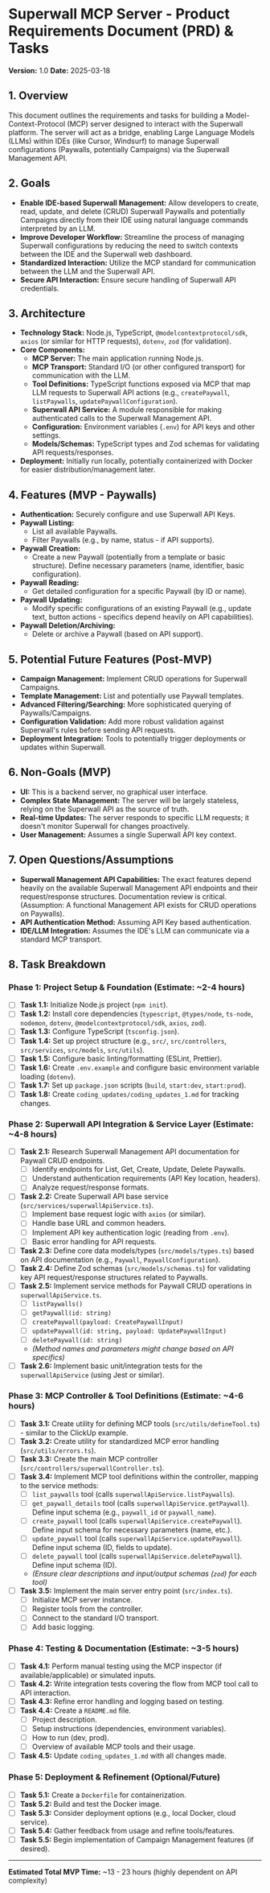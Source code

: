 # Superwall MCP Server - Product Requirements Document (PRD) & Tasks

**Version:** 1.0
**Date:** 2025-03-18

## 1. Overview

This document outlines the requirements and tasks for building a Model-Context-Protocol (MCP) server designed to interact with the Superwall platform. The server will act as a bridge, enabling Large Language Models (LLMs) within IDEs (like Cursor, Windsurf) to manage Superwall configurations (Paywalls, potentially Campaigns) via the Superwall Management API.

## 2. Goals

- **Enable IDE-based Superwall Management:** Allow developers to create, read, update, and delete (CRUD) Superwall Paywalls and potentially Campaigns directly from their IDE using natural language commands interpreted by an LLM.
- **Improve Developer Workflow:** Streamline the process of managing Superwall configurations by reducing the need to switch contexts between the IDE and the Superwall web dashboard.
- **Standardized Interaction:** Utilize the MCP standard for communication between the LLM and the Superwall API.
- **Secure API Interaction:** Ensure secure handling of Superwall API credentials.

## 3. Architecture

- **Technology Stack:** Node.js, TypeScript, `@modelcontextprotocol/sdk`, `axios` (or similar for HTTP requests), `dotenv`, `zod` (for validation).
- **Core Components:**
    - **MCP Server:** The main application running Node.js.
    - **MCP Transport:** Standard I/O (or other configured transport) for communication with the LLM.
    - **Tool Definitions:** TypeScript functions exposed via MCP that map LLM requests to Superwall API actions (e.g., `createPaywall`, `listPaywalls`, `updatePaywallConfiguration`).
    - **Superwall API Service:** A module responsible for making authenticated calls to the Superwall Management API.
    - **Configuration:** Environment variables (`.env`) for API keys and other settings.
    - **Models/Schemas:** TypeScript types and Zod schemas for validating API requests/responses.
- **Deployment:** Initially run locally, potentially containerized with Docker for easier distribution/management later.

## 4. Features (MVP - Paywalls)

- **Authentication:** Securely configure and use Superwall API Keys.
- **Paywall Listing:**
    - List all available Paywalls.
    - Filter Paywalls (e.g., by name, status - if API supports).
- **Paywall Creation:**
    - Create a new Paywall (potentially from a template or basic structure). Define necessary parameters (name, identifier, basic configuration).
- **Paywall Reading:**
    - Get detailed configuration for a specific Paywall (by ID or name).
- **Paywall Updating:**
    - Modify specific configurations of an existing Paywall (e.g., update text, button actions - specifics depend heavily on API capabilities).
- **Paywall Deletion/Archiving:**
    - Delete or archive a Paywall (based on API support).

## 5. Potential Future Features (Post-MVP)

- **Campaign Management:** Implement CRUD operations for Superwall Campaigns.
- **Template Management:** List and potentially use Paywall templates.
- **Advanced Filtering/Searching:** More sophisticated querying of Paywalls/Campaigns.
- **Configuration Validation:** Add more robust validation against Superwall's rules before sending API requests.
- **Deployment Integration:** Tools to potentially trigger deployments or updates within Superwall.

## 6. Non-Goals (MVP)

- **UI:** This is a backend server, no graphical user interface.
- **Complex State Management:** The server will be largely stateless, relying on the Superwall API as the source of truth.
- **Real-time Updates:** The server responds to specific LLM requests; it doesn't monitor Superwall for changes proactively.
- **User Management:** Assumes a single Superwall API key context.

## 7. Open Questions/Assumptions

- **Superwall Management API Capabilities:** The exact features depend heavily on the available Superwall Management API endpoints and their request/response structures. Documentation review is critical. (Assumption: A functional Management API exists for CRUD operations on Paywalls).
- **API Authentication Method:** Assuming API Key based authentication.
- **IDE/LLM Integration:** Assumes the IDE's LLM can communicate via a standard MCP transport.

## 8. Task Breakdown

### Phase 1: Project Setup & Foundation (Estimate: ~2-4 hours)

-   [ ] **Task 1.1:** Initialize Node.js project (`npm init`).
-   [ ] **Task 1.2:** Install core dependencies (`typescript`, `@types/node`, `ts-node`, `nodemon`, `dotenv`, `@modelcontextprotocol/sdk`, `axios`, `zod`).
-   [ ] **Task 1.3:** Configure TypeScript (`tsconfig.json`).
-   [ ] **Task 1.4:** Set up project structure (e.g., `src/`, `src/controllers`, `src/services`, `src/models`, `src/utils`).
-   [ ] **Task 1.5:** Configure basic linting/formatting (ESLint, Prettier).
-   [ ] **Task 1.6:** Create `.env.example` and configure basic environment variable loading (`dotenv`).
-   [ ] **Task 1.7:** Set up `package.json` scripts (`build`, `start:dev`, `start:prod`).
-   [ ] **Task 1.8:** Create `coding_updates/coding_updates_1.md` for tracking changes.

### Phase 2: Superwall API Integration & Service Layer (Estimate: ~4-8 hours)

-   [ ] **Task 2.1:** Research Superwall Management API documentation for Paywall CRUD endpoints.
    -   [ ] Identify endpoints for List, Get, Create, Update, Delete Paywalls.
    -   [ ] Understand authentication requirements (API Key location, headers).
    -   [ ] Analyze request/response formats.
-   [ ] **Task 2.2:** Create Superwall API base service (`src/services/superwallApiService.ts`).
    -   [ ] Implement base request logic with `axios` (or similar).
    -   [ ] Handle base URL and common headers.
    -   [ ] Implement API key authentication logic (reading from `.env`).
    -   [ ] Basic error handling for API requests.
-   [ ] **Task 2.3:** Define core data models/types (`src/models/types.ts`) based on API documentation (e.g., `Paywall`, `PaywallConfiguration`).
-   [ ] **Task 2.4:** Define Zod schemas (`src/models/schemas.ts`) for validating key API request/response structures related to Paywalls.
-   [ ] **Task 2.5:** Implement service methods for Paywall CRUD operations in `superwallApiService.ts`.
    -   [ ] `listPaywalls()`
    -   [ ] `getPaywall(id: string)`
    -   [ ] `createPaywall(payload: CreatePaywallInput)`
    -   [ ] `updatePaywall(id: string, payload: UpdatePaywallInput)`
    -   [ ] `deletePaywall(id: string)`
    -   *(Method names and parameters might change based on API specifics)*
-   [ ] **Task 2.6:** Implement basic unit/integration tests for the `superwallApiService` (using Jest or similar).

### Phase 3: MCP Controller & Tool Definitions (Estimate: ~4-6 hours)

-   [ ] **Task 3.1:** Create utility for defining MCP tools (`src/utils/defineTool.ts`) - similar to the ClickUp example.
-   [ ] **Task 3.2:** Create utility for standardized MCP error handling (`src/utils/errors.ts`).
-   [ ] **Task 3.3:** Create the main MCP controller (`src/controllers/superwallController.ts`).
-   [ ] **Task 3.4:** Implement MCP tool definitions within the controller, mapping to the service methods:
    -   [ ] `list_paywalls` tool (calls `superwallApiService.listPaywalls`).
    -   [ ] `get_paywall_details` tool (calls `superwallApiService.getPaywall`). Define input schema (e.g., `paywall_id` or `paywall_name`).
    -   [ ] `create_paywall` tool (calls `superwallApiService.createPaywall`). Define input schema for necessary parameters (name, etc.).
    -   [ ] `update_paywall` tool (calls `superwallApiService.updatePaywall`). Define input schema (ID, fields to update).
    -   [ ] `delete_paywall` tool (calls `superwallApiService.deletePaywall`). Define input schema (ID).
    -   *(Ensure clear descriptions and input/output schemas (`zod`) for each tool)*
-   [ ] **Task 3.5:** Implement the main server entry point (`src/index.ts`).
    -   [ ] Initialize MCP server instance.
    -   [ ] Register tools from the controller.
    -   [ ] Connect to the standard I/O transport.
    -   [ ] Add basic logging.

### Phase 4: Testing & Documentation (Estimate: ~3-5 hours)

-   [ ] **Task 4.1:** Perform manual testing using the MCP inspector (if available/applicable) or simulated inputs.
-   [ ] **Task 4.2:** Write integration tests covering the flow from MCP tool call to API interaction.
-   [ ] **Task 4.3:** Refine error handling and logging based on testing.
-   [ ] **Task 4.4:** Create a `README.md` file.
    -   [ ] Project description.
    -   [ ] Setup instructions (dependencies, environment variables).
    -   [ ] How to run (dev, prod).
    -   [ ] Overview of available MCP tools and their usage.
-   [ ] **Task 4.5:** Update `coding_updates_1.md` with all changes made.

### Phase 5: Deployment & Refinement (Optional/Future)

-   [ ] **Task 5.1:** Create a `Dockerfile` for containerization.
-   [ ] **Task 5.2:** Build and test the Docker image.
-   [ ] **Task 5.3:** Consider deployment options (e.g., local Docker, cloud service).
-   [ ] **Task 5.4:** Gather feedback from usage and refine tools/features.
-   [ ] **Task 5.5:** Begin implementation of Campaign Management features (if desired).

---
**Estimated Total MVP Time:** ~13 - 23 hours (highly dependent on API complexity) 
